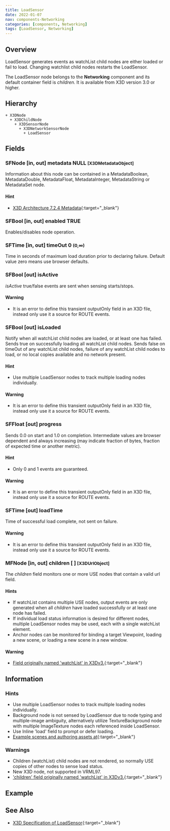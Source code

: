 ```yaml
---
title: LoadSensor
date: 2022-01-07
nav: components-Networking
categories: [components, Networking]
tags: [LoadSensor, Networking]
---
```

<style>
.post h3 {
  word-spacing: 0.2em;
}
</style>

## Overview

LoadSensor generates events as watchList child nodes are either loaded or fail to load. Changing watchlist child nodes restarts the LoadSensor.

The LoadSensor node belongs to the **Networking** component and its default container field is *children.* It is available from X3D version 3.0 or higher.

## Hierarchy

```
+ X3DNode
  + X3DChildNode
    + X3DSensorNode
      + X3DNetworkSensorNode
        + LoadSensor
```

## Fields

### SFNode [in, out] **metadata** NULL <small>[X3DMetadataObject]</small>

Information about this node can be contained in a MetadataBoolean, MetadataDouble, MetadataFloat, MetadataInteger, MetadataString or MetadataSet node.

#### Hint

- [X3D Architecture 7.2.4 Metadata](https://www.web3d.org/specifications/X3Dv4Draft/ISO-IEC19775-1v4-CD1/Part01/components/core.html#Metadata){:target="_blank"}

### SFBool [in, out] **enabled** TRUE

Enables/disables node operation.

### SFTime [in, out] **timeOut** 0 <small>(0,∞)</small>

Time in seconds of maximum load duration prior to declaring failure. Default value zero means use browser defaults.

### SFBool [out] **isActive**

*isActive* true/false events are sent when sensing starts/stops.

#### Warning

- It is an error to define this transient outputOnly field in an X3D file, instead only use it a source for ROUTE events.

### SFBool [out] **isLoaded**

Notify when all watchList child nodes are loaded, or at least one has failed. Sends true on successfully loading all watchList child nodes. Sends false on timeOut of any watchList child nodes, failure of any watchList child nodes to load, or no local copies available and no network present.

#### Hint

- Use multiple LoadSensor nodes to track multiple loading nodes individually.

#### Warning

- It is an error to define this transient outputOnly field in an X3D file, instead only use it a source for ROUTE events.

### SFFloat [out] **progress**

Sends 0.0 on start and 1.0 on completion. Intermediate values are browser dependent and always increasing (may indicate fraction of bytes, fraction of expected time or another metric).

#### Hint

- Only 0 and 1 events are guaranteed.

#### Warning

- It is an error to define this transient outputOnly field in an X3D file, instead only use it a source for ROUTE events.

### SFTime [out] **loadTime**

Time of successful load complete, not sent on failure.

#### Warning

- It is an error to define this transient outputOnly field in an X3D file, instead only use it a source for ROUTE events.

### MFNode [in, out] **children** [ ] <small>[X3DUrlObject]</small>

The *children* field monitors one or more USE nodes that contain a valid url field.

#### Hints

- If watchList contains multiple USE nodes, output events are only generated when all *children* have loaded successfully or at least one node has failed.
- If individual load status information is desired for different nodes, multiple LoadSensor nodes may be used, each with a single watchList element.
- Anchor nodes can be monitored for binding a target Viewpoint, loading a new scene, or loading a new scene in a new window.

#### Warning

- [Field originally named 'watchList' in X3Dv3.](https://www.web3d.org/x3d/content/examples/X3dSceneAuthoringHints.html#fieldNameChanges){:target="_blank"}

## Information

### Hints

- Use multiple LoadSensor nodes to track multiple loading nodes individually.
- Background node is not sensed by LoadSensor due to node typing and multiple-image ambiguity, alternatively utilize TextureBackground node with multiple ImageTexture nodes each referenced inside LoadSensor.
- Use Inline 'load' field to prompt or defer loading.
- [Example scenes and authoring assets at](https://x3dgraphics.com/examples/X3dForWebAuthors/Chapter12EnvironmentSensorSound){:target="_blank"}

### Warnings

- Children (watchList) child nodes are not rendered, so normally USE copies of other nodes to sense load status.
- New X3D node, not supported in VRML97.
- ['children' field originally named 'watchList' in X3Dv3.](https://www.web3d.org/x3d/content/examples/X3dSceneAuthoringHints.html#fieldNameChanges){:target="_blank"}

## Example

<x3d-canvas src="https://create3000.github.io/media/examples/Networking/LoadSensor/LoadSensor.x3d" update="auto"></x3d-canvas>

## See Also

- [X3D Specification of LoadSensor](https://www.web3d.org/documents/specifications/19775-1/V4.0/Part01/components/networking.html#LoadSensor){:target="_blank"}
